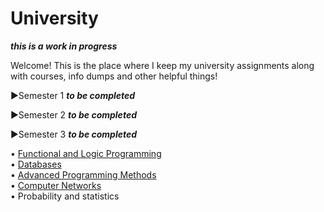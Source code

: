 # University

***this is a work in progress***

Welcome! This is the place where I keep my university assignments along with courses, info dumps and other helpful things!

▶Semester 1 ***to be completed***

▶Semester 2 ***to be completed*** 

▶Semester 3 ***to be completed*** 
 
   • [Functional and Logic Programming](https://github.com/913-Diaconu-Ana/Functional-and-Logic-Programming)\
   • [Databases](https://github.com/913-Diaconu-Ana/Databases)  
   • [Advanced Programming Methods](https://github.com/913-Diaconu-Ana/Advanced-Programming-Methods)\
   • [Computer Networks](https://github.com/913-Diaconu-Ana/ComputerNetworks)\
   • Probability and statistics
   
